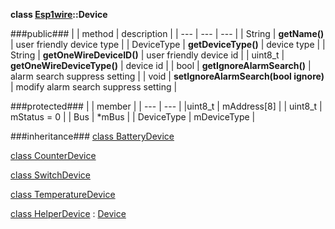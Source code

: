 **class [Esp1wire](./Esp1wire.md)::Device**

###public###
| | method | description |
| --- | --- | --- |
| String | **getName()** | user friendly device type |
| DeviceType | **getDeviceType()** | device type |
| String | **getOneWireDeviceID()** | user friendly device id | 
| uint8_t | **getOneWireDeviceType()** | device id |
| bool | **getIgnoreAlarmSearch()** | alarm search suppress setting |
| void | **setIgnoreAlarmSearch(bool ignore)** | modify alarm search suppress setting |

###protected###
| | member |
| --- | --- |
|uint8_t | mAddress[8] |
| uint8_t | mStatus = 0 |
| Bus | *mBus |
| DeviceType | mDeviceType |

###inheritance###
[class BatteryDevice](./BatteryDevice.md)

[class CounterDevice](./CounterDevice.md)

[class SwitchDevice](./SwitchDevice.md)

[class TemperatureDevice](./TemperatureDevice.md)

[class HelperDevice](./HelperDevice.md) : [Device](./Device.md)
